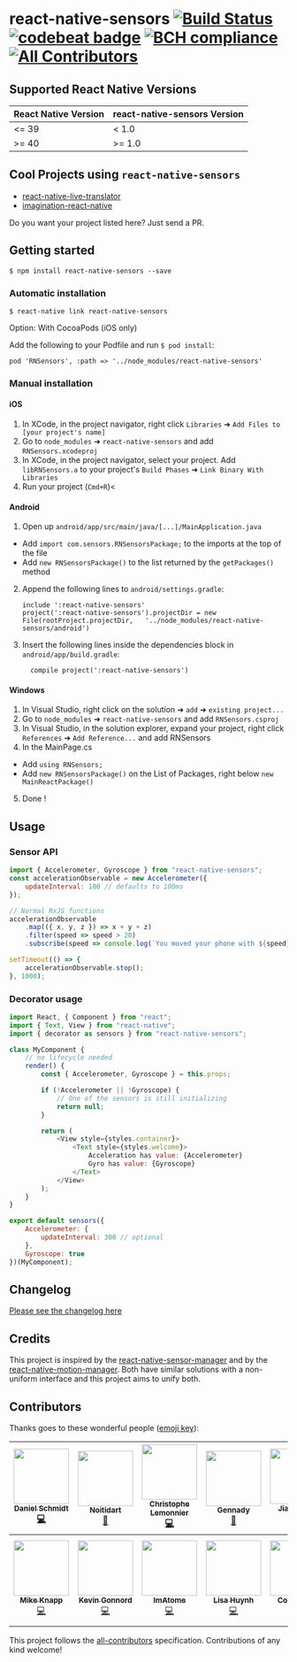 # react-native-sensors [![Build Status](https://travis-ci.org/react-native-sensors/react-native-sensors.svg?branch=master)](https://travis-ci.org/react-native-sensors/react-native-sensors) [![codebeat badge](https://codebeat.co/badges/9661e295-3793-4d58-9161-4d0471a68b0c)](https://codebeat.co/projects/github-com-react-native-sensors-react-native-sensors-master) [![BCH compliance](https://bettercodehub.com/edge/badge/react-native-sensors/react-native-sensors?branch=master)](https://bettercodehub.com/) [![All Contributors](https://img.shields.io/badge/all_contributors-14-orange.svg?style=flat-square)](#contributors)

## Supported React Native Versions

| React Native Version | react-native-sensors Version |
| -------------------- | ---------------------------- |
| <= 39                | < 1.0                        |
| >= 40                | >= 1.0                       |

## Cool Projects using `react-native-sensors`

* [react-native-live-translator](https://github.com/agrcrobles/react-native-live-translator)
* [imagination-react-native](https://github.com/Matzielab/imagination-react-native)

Do you want your project listed here? Just send a PR.

## Getting started

`$ npm install react-native-sensors --save`

### Automatic installation

`$ react-native link react-native-sensors`

Option: With CocoaPods (iOS only)

Add the following to your Podfile and run `$ pod install`:

`pod 'RNSensors', :path => '../node_modules/react-native-sensors'`

### Manual installation

#### iOS

1. In XCode, in the project navigator, right click `Libraries` ➜ `Add Files to [your project's name]`
2. Go to `node_modules` ➜ `react-native-sensors` and add `RNSensors.xcodeproj`
3. In XCode, in the project navigator, select your project. Add `libRNSensors.a` to your project's `Build Phases` ➜ `Link Binary With Libraries`
4. Run your project (`Cmd+R`)<

#### Android

1. Open up `android/app/src/main/java/[...]/MainApplication.java`

* Add `import com.sensors.RNSensorsPackage;` to the imports at the top of the file
* Add `new RNSensorsPackage()` to the list returned by the `getPackages()` method

2. Append the following lines to `android/settings.gradle`:
   ```
   include ':react-native-sensors'
   project(':react-native-sensors').projectDir = new File(rootProject.projectDir, 	'../node_modules/react-native-sensors/android')
   ```
3. Insert the following lines inside the dependencies block in `android/app/build.gradle`:
   ```
     compile project(':react-native-sensors')
   ```

#### Windows

1. In Visual Studio, right click on the solution ➜ `add` ➜ `existing project...`
2. Go to `node_modules` ➜ `react-native-sensors` and add `RNSensors.csproj`
3. In Visual Studio, in the solution explorer, expand your project, right click `References` ➜ `Add Reference...` and add RNSensors
4. In the MainPage.cs

* Add `using RNSensors;`
* Add `new RNSensorsPackage()` on the List of Packages, right below `new MainReactPackage()`

5. Done !

## Usage

### Sensor API

```javascript
import { Accelerometer, Gyroscope } from "react-native-sensors";
const accelerationObservable = new Accelerometer({
	updateInterval: 100 // defaults to 100ms
});

// Normal RxJS functions
accelerationObservable
	.map(({ x, y, z }) => x + y + z)
	.filter(speed => speed > 20)
	.subscribe(speed => console.log(`You moved your phone with ${speed}`));

setTimeout(() => {
	accelerationObservable.stop();
}, 1000);
```

### Decorator usage

```javascript
import React, { Component } from "react";
import { Text, View } from "react-native";
import { decorator as sensors } from "react-native-sensors";

class MyComponent {
	// no lifecycle needed
	render() {
		const { Accelerometer, Gyroscope } = this.props;

		if (!Accelerometer || !Gyroscope) {
			// One of the sensors is still initializing
			return null;
		}

		return (
			<View style={styles.container}>
				<Text style={styles.welcome}>
					Acceleration has value: {Accelerometer}
					Gyro has value: {Gyroscope}
				</Text>
			</View>
		);
	}
}

export default sensors({
	Accelerometer: {
		updateInterval: 300 // optional
	},
	Gyroscope: true
})(MyComponent);
```

## Changelog

[Please see the changelog here](Changelog.md)

## Credits

This project is inspired by the [react-native-sensor-manager](https://github.com/kprimice/react-native-sensor-manager) and by the [react-native-motion-manager](https://github.com/pwmckenna/react-native-motion-manager). Both have similar solutions with a non-uniform interface and this project aims to unify both.

## Contributors

Thanks goes to these wonderful people ([emoji key](https://github.com/kentcdodds/all-contributors#emoji-key)):

<!-- ALL-CONTRIBUTORS-LIST:START - Do not remove or modify this section -->

<!-- prettier-ignore -->
| [<img src="https://avatars2.githubusercontent.com/u/1337046?v=4" width="100px;"/><br /><sub><b>Daniel Schmidt</b></sub>](http://danielmschmidt.de/)<br />[💻](https://github.com/react-native-sensors/react-native-sensors/commits?author=DanielMSchmidt "Code") | [<img src="https://avatars0.githubusercontent.com/u/6372489?v=4" width="100px;"/><br /><sub><b>Noitidart</b></sub>](http://noitidart.github.io/)<br />[📖](https://github.com/react-native-sensors/react-native-sensors/commits?author=Noitidart "Documentation") | [<img src="https://avatars2.githubusercontent.com/u/6213682?v=4" width="100px;"/><br /><sub><b>Christophe Lemonnier</b></sub>](https://github.com/tontonrally)<br />[💻](https://github.com/react-native-sensors/react-native-sensors/commits?author=tontonrally "Code") | [<img src="https://avatars2.githubusercontent.com/u/12188900?v=4" width="100px;"/><br /><sub><b>Gennady</b></sub>](http://belogortsev.ru/)<br />[📖](https://github.com/react-native-sensors/react-native-sensors/commits?author=Greeny7 "Documentation") | [<img src="https://avatars2.githubusercontent.com/u/1251301?v=4" width="100px;"/><br /><sub><b>Jiaming Lu</b></sub>](https://github.com/jiaminglu)<br />[💻](https://github.com/react-native-sensors/react-native-sensors/commits?author=jiaminglu "Code") | [<img src="https://avatars1.githubusercontent.com/u/4612947?v=4" width="100px;"/><br /><sub><b>Alex Wasner</b></sub>](https://github.com/alexwasner)<br />[💻](https://github.com/react-native-sensors/react-native-sensors/commits?author=alexwasner "Code") | [<img src="https://avatars1.githubusercontent.com/u/9479593?v=4" width="100px;"/><br /><sub><b>Nam Đàm</b></sub>](https://github.com/namqdam)<br />[💻](https://github.com/react-native-sensors/react-native-sensors/commits?author=namqdam "Code") |
| :---: | :---: | :---: | :---: | :---: | :---: | :---: |
| [<img src="https://avatars1.githubusercontent.com/u/103593?v=4" width="100px;"/><br /><sub><b>Mike Knapp</b></sub>](http://www.twitter.com/mikeee)<br />[💻](https://github.com/react-native-sensors/react-native-sensors/commits?author=mikeknapp "Code") | [<img src="https://avatars1.githubusercontent.com/u/10956848?v=4" width="100px;"/><br /><sub><b>Kevin Gonnord</b></sub>](https://github.com/Lleios)<br />[💻](https://github.com/react-native-sensors/react-native-sensors/commits?author=Lleios "Code") | [<img src="https://avatars3.githubusercontent.com/u/7541319?v=4" width="100px;"/><br /><sub><b>ImAtome</b></sub>](https://github.com/ImAtome)<br />[💻](https://github.com/react-native-sensors/react-native-sensors/commits?author=ImAtome "Code") | [<img src="https://avatars0.githubusercontent.com/u/3603130?v=4" width="100px;"/><br /><sub><b>Lisa Huynh</b></sub>](https://github.com/lisamai)<br />[💻](https://github.com/react-native-sensors/react-native-sensors/commits?author=lisamai "Code") | [<img src="https://avatars0.githubusercontent.com/u/7315?v=4" width="100px;"/><br /><sub><b>Cory Smith</b></sub>](http://bullish.io)<br />[💻](https://github.com/react-native-sensors/react-native-sensors/commits?author=corymsmith "Code") | [<img src="https://avatars3.githubusercontent.com/u/225712?v=4" width="100px;"/><br /><sub><b>Esa-Matti Suuronen</b></sub>](https://medium.com/@esamatti)<br />[💻](https://github.com/react-native-sensors/react-native-sensors/commits?author=epeli "Code") | [<img src="https://avatars1.githubusercontent.com/u/19377299?v=4" width="100px;"/><br /><sub><b>Viet Nguyen</b></sub>](https://openbeta.io)<br />[💻](https://github.com/react-native-sensors/react-native-sensors/commits?author=vietnugent "Code") |

<!-- ALL-CONTRIBUTORS-LIST:END -->

This project follows the [all-contributors](https://github.com/kentcdodds/all-contributors) specification. Contributions of any kind welcome!
